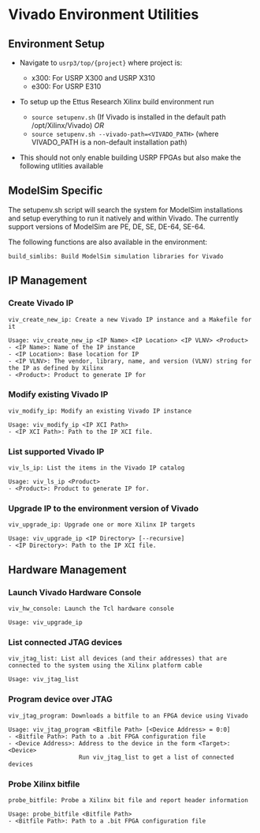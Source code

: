 # Vivado Environment Utilities

## Environment Setup

- Navigate to `usrp3/top/{project}` where project is:
  + x300: For USRP X300 and USRP X310
  + e300: For USRP E310

- To setup up the Ettus Research Xilinx build environment run
  + `source setupenv.sh` (If Vivado is installed in the default path /opt/Xilinx/Vivado) _OR_
  + `source setupenv.sh --vivado-path=<VIVADO_PATH>` (where VIVADO_PATH is a non-default installation path)

- This should not only enable building USRP FPGAs but also make the following utlities available

## ModelSim Specific

The setupenv.sh script will search the system for ModelSim installations and setup everything to run it natively and
within Vivado. The currently support versions of ModelSim are PE, DE, SE, DE-64, SE-64.

The following functions are also available in the environment:

    build_simlibs: Build ModelSim simulation libraries for Vivado

## IP Management

### Create Vivado IP

    viv_create_new_ip: Create a new Vivado IP instance and a Makefile for it

    Usage: viv_create_new_ip <IP Name> <IP Location> <IP VLNV> <Product>
    - <IP Name>: Name of the IP instance
    - <IP Location>: Base location for IP
    - <IP VLNV>: The vendor, library, name, and version (VLNV) string for the IP as defined by Xilinx
    - <Product>: Product to generate IP for

### Modify existing Vivado IP

    viv_modify_ip: Modify an existing Vivado IP instance

    Usage: viv_modify_ip <IP XCI Path>
    - <IP XCI Path>: Path to the IP XCI file.

### List supported Vivado IP

    viv_ls_ip: List the items in the Vivado IP catalog

    Usage: viv_ls_ip <Product>
    - <Product>: Product to generate IP for.

### Upgrade IP to the environment version of Vivado

    viv_upgrade_ip: Upgrade one or more Xilinx IP targets

    Usage: viv_upgrade_ip <IP Directory> [--recursive]
    - <IP Directory>: Path to the IP XCI file.

## Hardware Management

### Launch Vivado Hardware Console

    viv_hw_console: Launch the Tcl hardware console

    Usage: viv_upgrade_ip

### List connected JTAG devices

    viv_jtag_list: List all devices (and their addresses) that are connected to the system using the Xilinx platform cable

    Usage: viv_jtag_list

### Program device over JTAG

    viv_jtag_program: Downloads a bitfile to an FPGA device using Vivado

    Usage: viv_jtag_program <Bitfile Path> [<Device Address> = 0:0]
    - <Bitfile Path>: Path to a .bit FPGA configuration file
    - <Device Address>: Address to the device in the form <Target>:<Device>
                        Run viv_jtag_list to get a list of connected devices

### Probe Xilinx bitfile

    probe_bitfile: Probe a Xilinx bit file and report header information

    Usage: probe_bitfile <Bitfile Path>
    - <Bitfile Path>: Path to a .bit FPGA configuration file
